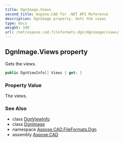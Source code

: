```yaml
---
title: DgnImage.Views
second_title: Aspose.CAD for .NET API Reference
description: DgnImage property. Gets the views
type: docs
weight: 100
url: /net/aspose.cad.fileformats.dgn/dgnimage/views/
---
```

## DgnImage.Views property

Gets the views.

```csharp
public DgnViewInfo[] Views { get; }
```

### Property Value

The views.

### See Also

* class [DgnViewInfo](../../dgnviewinfo/)
* class [DgnImage](../)
* namespace [Aspose.CAD.FileFormats.Dgn](../../dgnimage/)
* assembly [Aspose.CAD](../../../)


